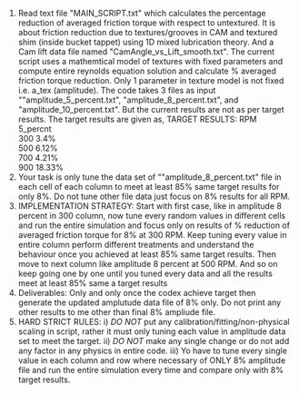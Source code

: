 1) Read text file "MAIN_SCRIPT.txt" which calculates the percentage reduction of averaged friction torque with respect to untextured. It is about friction reduction due to textures/grooves in CAM and textured shim (inside bucket tappet) using 1D mixed lubrication theory. And a Cam lift data file named "CamAngle_vs_Lift_smooth.txt". 
The current script uses a mathemtical model of textures with fixed parameters and compute entire reynolds equation solution and calculate % averaged friction torque reduction.
Only 1 parameter in texture model is not fixed i.e. a_tex (amplitude). The code takes 3 files as input ""amplitude_5_percent.txt", "amplitude_8_percent.txt", and "amplitude_10_percent.txt". 
But the current results are not as per target results.
The target results are given as,
 TARGET RESULTS:
RPM    5_percnt        
300     3.4%                
500    6.12%            
700    4.21%         
900    18.33%      
2) Your task is only tune the data set of ""amplitude_8_percent.txt" file in each cell of each column to meet at least 85% same target results for only 8%. Do not tune other file data just focus on 8% results for all RPM.
3) IMPLEMENTATION STRATEGY:
Start with first case, like in amplitude 8 percent in 300 column, now tune every random values in different cells  and run the entire simulation and focus only on results of % reduction of averaged friction torque for 8% at 300 RPM. Keep tuning  every value in entire column perform different treatments and understand the behaviour once you achieved at least 85% same target results. Then move to next column like amplitude 8 percent at 500 RPM. And so on keep going one by one until you tuned every data and all the results meet at least 85% same a target results 
4) Deliverables:
Only and only once the codex achieve target then generate the updated amplutude data file of 8% only. 
Do not print any other results to me other than final 8% ampliude file.
5) HARD STRICT RULES:
i) *DO NOT* put any calibration/fitting/non-physical scaling in script, rather it must only tuning each value in amplitude data set to meet the target.
ii) *DO NOT* make any single change or do not add any factor in any physics in entire code.
iii) Yo have to tune every single value in each column and row where necessary of ONLY 8% amplitude file and run the entire simulation every time and compare only with 8% target results.
